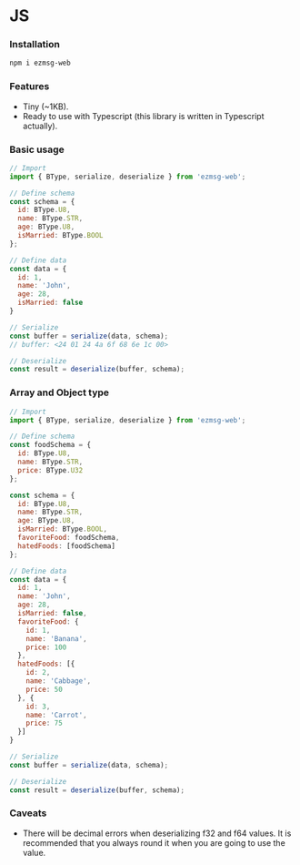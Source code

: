 # JS

### Installation

```bash
npm i ezmsg-web
```

### Features

- Tiny (~1KB).
- Ready to use with Typescript (this library is written in Typescript actually).

### Basic usage

```js
// Import
import { BType, serialize, deserialize } from 'ezmsg-web';

// Define schema
const schema = {
  id: BType.U8,
  name: BType.STR,
  age: BType.U8,
  isMarried: BType.BOOL
};

// Define data
const data = {
  id: 1,
  name: 'John',
  age: 28,
  isMarried: false
}

// Serialize
const buffer = serialize(data, schema);
// buffer: <24 01 24 4a 6f 68 6e 1c 00>

// Deserialize
const result = deserialize(buffer, schema);
```

### Array and Object type

```js
// Import
import { BType, serialize, deserialize } from 'ezmsg-web';

// Define schema
const foodSchema = {
  id: BType.U8,
  name: BType.STR,
  price: BType.U32
};

const schema = {
  id: BType.U8,
  name: BType.STR,
  age: BType.U8,
  isMarried: BType.BOOL,
  favoriteFood: foodSchema,
  hatedFoods: [foodSchema]
};

// Define data
const data = {
  id: 1,
  name: 'John',
  age: 28,
  isMarried: false,
  favoriteFood: {
    id: 1,
    name: 'Banana',
    price: 100
  },
  hatedFoods: [{
    id: 2,
    name: 'Cabbage',
    price: 50
  }, {
    id: 3,
    name: 'Carrot',
    price: 75
  }]
}

// Serialize
const buffer = serialize(data, schema);

// Deserialize
const result = deserialize(buffer, schema);
```

### Caveats
- There will be decimal errors when deserializing f32 and f64 values. It is recommended that you always round it when you are going to use the value.
